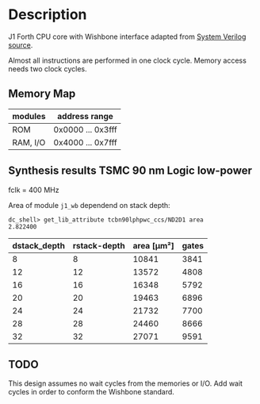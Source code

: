 # Description
J1 Forth CPU core with Wishbone interface adapted from [System Verilog source](https://github.com/pbing/J1).

Almost all instructions are performed in one clock cycle. Memory access needs two clock cycles.

## Memory Map
| modules  | address range     |
|----------|-------------------|
| ROM      | 0x0000 ... 0x3fff |
| RAM, I/O | 0x4000 ... 0x7fff |

## Synthesis results TSMC 90 nm Logic low-power
fclk = 400 MHz

Area of module `j1_wb` dependend on stack depth:
```
dc_shell> get_lib_attribute tcbn90lphpwc_ccs/ND2D1 area
2.822400
```

|dstack_depth | rstack-depth |  area [µm²] | gates
|-------------|--------------|------------|------
| 8           | 8            | 10841      |  3841 
| 12          | 12           | 13572      |  4808 
| 16          | 16           | 16348      |  5792 
| 20          | 20           | 19463      |  6896 
| 24          | 24           | 21732      |  7700 
| 28          | 28           | 24460      |  8666 
| 32          | 32           | 27071      |  9591 

## TODO
This design assumes no wait cycles from the memories or
I/O. Add wait cycles in order to conform the Wishbone standard.
